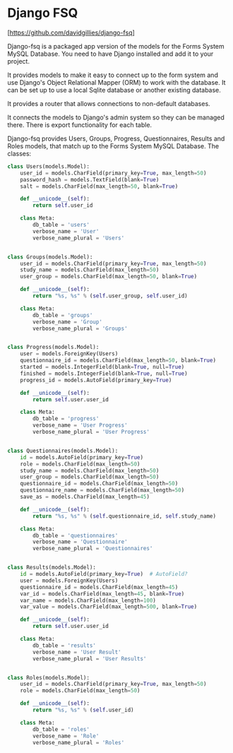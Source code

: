 # Django FSQ

[https://github.com/davidgillies/django-fsq]

Django-fsq is a packaged app version of the models for the Forms System MySQL Database.  You need to have Django installed and add it to your project.

It provides models to make it easy to connect up to the form system and use Django's Object Relational Mapper (ORM) to work with the database.  It can be set up to use a local Sqlite database or another existing database.  

It provides a router that allows connections to non-default databases.

It connects the models to Django's admin system so they can be managed there.  There is export functionality for each table.

Django-fsq provides Users, Groups, Progress, Questionnaires, Results and Roles models, that match up to the Forms System MySQL Database.  The classes:


```python
class Users(models.Model):
    user_id = models.CharField(primary_key=True, max_length=50)
    password_hash = models.TextField(blank=True)
    salt = models.CharField(max_length=50, blank=True)

    def __unicode__(self):
        return self.user_id

    class Meta:
        db_table = 'users'
        verbose_name = 'User'
        verbose_name_plural = 'Users'


class Groups(models.Model):
    user_id = models.CharField(primary_key=True, max_length=50)
    study_name = models.CharField(max_length=50)
    user_group = models.CharField(max_length=50, blank=True)

    def __unicode__(self):
        return "%s, %s" % (self.user_group, self.user_id)

    class Meta:
        db_table = 'groups'
        verbose_name = 'Group'
        verbose_name_plural = 'Groups'


class Progress(models.Model):
    user = models.ForeignKey(Users)
    questionnaire_id = models.CharField(max_length=50, blank=True)
    started = models.IntegerField(blank=True, null=True)
    finished = models.IntegerField(blank=True, null=True)
    progress_id = models.AutoField(primary_key=True)

    def __unicode__(self):
        return self.user.user_id

    class Meta:
        db_table = 'progress'
        verbose_name = 'User Progress'
        verbose_name_plural = 'User Progress'


class Questionnaires(models.Model):
    id = models.AutoField(primary_key=True)
    role = models.CharField(max_length=50)
    study_name = models.CharField(max_length=50)
    user_group = models.CharField(max_length=50)
    questionnaire_id = models.CharField(max_length=50)
    questionnaire_name = models.CharField(max_length=50)
    save_as = models.CharField(max_length=45)

    def __unicode__(self):
        return "%s, %s" % (self.questionnaire_id, self.study_name)

    class Meta:
        db_table = 'questionnaires'
        verbose_name = 'Questionnaire'
        verbose_name_plural = 'Questionnaires'


class Results(models.Model):
    id = models.AutoField(primary_key=True)  # AutoField?
    user = models.ForeignKey(Users)
    questionnaire_id = models.CharField(max_length=45)
    var_id = models.CharField(max_length=45, blank=True)
    var_name = models.CharField(max_length=100)
    var_value = models.CharField(max_length=500, blank=True)

    def __unicode__(self):
        return self.user.user_id

    class Meta:
        db_table = 'results'
        verbose_name = 'User Result'
        verbose_name_plural = 'User Results'


class Roles(models.Model):
    user_id = models.CharField(primary_key=True, max_length=50)
    role = models.CharField(max_length=50)

    def __unicode__(self):
        return "%s, %s" % (self.user_id)

    class Meta:
        db_table = 'roles'
        verbose_name = 'Role'
        verbose_name_plural = 'Roles'
```




